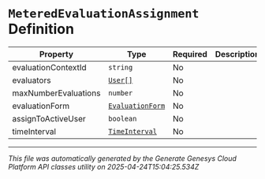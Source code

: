 # `MeteredEvaluationAssignment` Definition

| Property | Type | Required | Description |
|----------|------|----------|-------------|
| evaluationContextId | `string` | No |  |
| evaluators | [`User[]`](user-definition.md) | No |  |
| maxNumberEvaluations | `number` | No |  |
| evaluationForm | [`EvaluationForm`](evaluationform-definition.md) | No |  |
| assignToActiveUser | `boolean` | No |  |
| timeInterval | [`TimeInterval`](timeinterval-definition.md) | No |  |

---

*This file was automatically generated by the Generate Genesys Cloud Platform API classes utility on 2025-04-24T15:04:25.534Z*